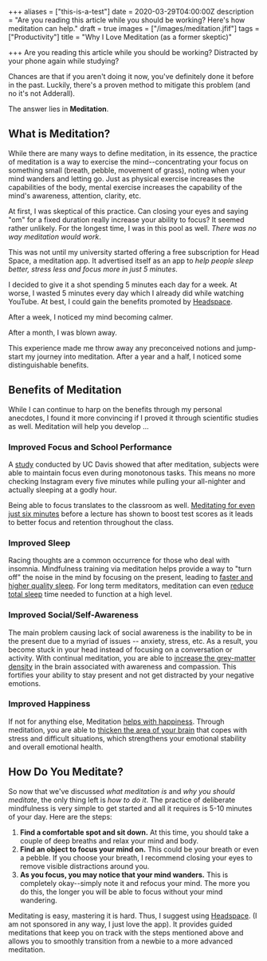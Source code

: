 +++
aliases = ["this-is-a-test"]
date = 2020-03-29T04:00:00Z
description = "Are you reading this article while you should be working? Here's how meditation can help."
draft = true
images = ["/images/meditation.jfif"]
tags = ["Productivity"]
title = "Why I Love Meditation (as a former skeptic)"

+++
Are you reading this article while you should be working? Distracted by your phone again while studying?

Chances are that if you aren't doing it now, you've definitely done it before in the past. Luckily, there's a proven method to mitigate this problem (and no it's not Adderall).

The answer lies in **Meditation**.

## What is Meditation?

While there are many ways to define meditation, in its essence, the practice of meditation is a way to exercise the mind--concentrating your focus on something small (breath, pebble, movement of grass), noting when your mind wanders and letting go. Just as physical exercise increases the capabilities of the body, mental exercise increases the capability of the mind's awareness, attention, clarity, etc.

At first, I was skeptical of this practice. Can closing your eyes and saying "om" for a fixed duration really increase your ability to focus? It seemed rather unlikely. For the longest time, I was in this pool as well. _There was no way meditation would work_.

This was not until my university started offering a free subscription for Head Space, a meditation app. It advertised itself as an app to _help_ _people sleep better, stress less and focus more in just 5 minutes_.

I decided to give it a shot spending 5 minutes each day for a week. At worse, I wasted 5 minutes every day which I already did while watching YouTube. At best, I could gain the benefits promoted by [Headspace]().

After a week, I noticed my mind becoming calmer.

After a month, I was blown away.

This experience made me throw away any preconceived notions and jump-start my journey into meditation. After a year and a half, I noticed some distinguishable benefits.

## Benefits of Meditation

While I can continue to harp on the benefits through my personal anecdotes, I found it more convincing if I proved it through scientific studies as well. Meditation will help you develop ...

### Improved Focus and School Performance

A [study]() conducted by UC Davis showed that after meditation, subjects were able to maintain focus even during monotonous tasks. This means no more checking Instagram every five minutes while pulling your all-nighter and actually sleeping at a godly hour.

Being able to focus translates to the classroom as well. [Meditating for even just six minutes](https://www.sciencedaily.com/releases/2013/04/130409131811.htm) before a lecture has shown to boost test scores as it leads to better focus and retention throughout the class.

### Improved Sleep

Racing thoughts are a common occurrence for those who deal with insomnia. Mindfulness training via meditation helps provide a way to "turn off" the noise in the mind by focusing on the present, leading to [faster and higher quality sleep](https://www.health.harvard.edu/blog/mindfulness-meditation-helps-fight-insomnia-improves-sleep-201502187726). For long term meditators, meditation can even [reduce total sleep](https://www.ncbi.nlm.nih.gov/pmc/articles/PMC2919439/) time needed to function at a high level.

### Improved Social/Self-Awareness

The main problem causing lack of social awareness is the inability to be in the present due to a myriad of issues -- anxiety, stress, etc. As a result, you become stuck in your head instead of focusing on a conversation or activity. With continual meditation, you are able to [increase the grey-matter density](https://journals.sagepub.com/doi/pdf/10.1177/1533210107311624) in the brain associated with awareness and compassion. This fortifies your ability to stay present and not get distracted by your negative emotions.

### Improved Happiness

If not for anything else, Meditation [helps with happiness](https://www.forbes.com/sites/jeenacho/2016/03/05/increase-happiness-and-sense-of-well-being-through-meditation/#59a058a22adb). Through meditation, you are able to [thicken the area of your brain](https://www.ncbi.nlm.nih.gov/pmc/articles/PMC3004979/) that copes with stress and difficult situations, which strengthens your emotional stability and overall emotional health.

## How Do You Meditate?

So now that we've discussed _what meditation is_ and _why you should meditate_, the only thing left is _how to do it_. The practice of deliberate mindfulness is very simple to get started and all it requires is 5-10 minutes of your day. Here are the steps:

1. **Find a comfortable spot and sit down.** At this time, you should take a couple of deep breaths and relax your mind and body.
2. **Find an object to focus your mind on.** This could be your breath or even a pebble. If you choose your breath, I recommend closing your eyes to remove visible distractions around you.
3. **As you focus, you may notice that your mind wanders.** This is completely okay--simply note it and refocus your mind. The more you do this, the longer you will be able to focus without your mind wandering.

Meditating is easy, mastering it is hard. Thus, I suggest using [Headspace](https://www.headspace.com/ "url: https://www.headspace.com/"). (I am not sponsored in any way, I just love the app). It provides guided meditations that keep you on track with the steps mentioned above and allows you to smoothly transition from a newbie to a more advanced meditation.